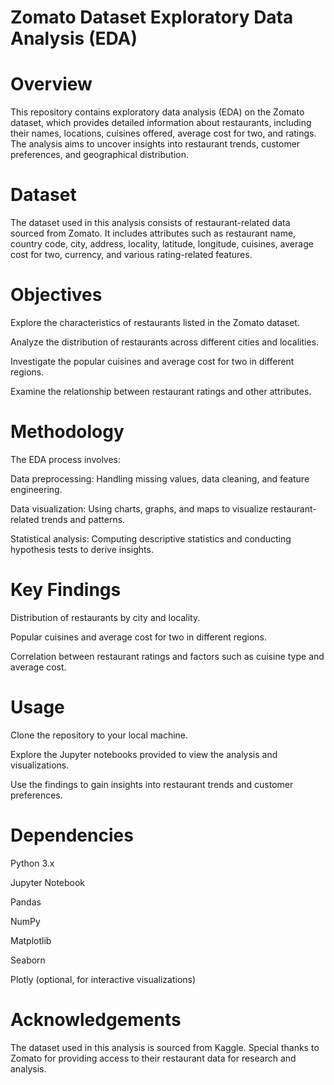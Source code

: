 # Zomato Dataset Exploratory Data Analysis (EDA)


# Overview
This repository contains exploratory data analysis (EDA) on the Zomato dataset, which provides detailed information about restaurants, including their names, locations, cuisines offered, average cost for two, and ratings. The analysis aims to uncover insights into restaurant trends, customer preferences, and geographical distribution.

# Dataset
The dataset used in this analysis consists of restaurant-related data sourced from Zomato. It includes attributes such as restaurant name, country code, city, address, locality, latitude, longitude, cuisines, average cost for two, currency, and various rating-related features.

# Objectives
Explore the characteristics of restaurants listed in the Zomato dataset.

Analyze the distribution of restaurants across different cities and localities.

Investigate the popular cuisines and average cost for two in different regions.

Examine the relationship between restaurant ratings and other attributes.

# Methodology
The EDA process involves:

Data preprocessing: Handling missing values, data cleaning, and feature engineering.

Data visualization: Using charts, graphs, and maps to visualize restaurant-related trends and patterns.

Statistical analysis: Computing descriptive statistics and conducting hypothesis tests to derive insights.

# Key Findings
Distribution of restaurants by city and locality.

Popular cuisines and average cost for two in different regions.

Correlation between restaurant ratings and factors such as cuisine type and average cost.

# Usage

Clone the repository to your local machine.

Explore the Jupyter notebooks provided to view the analysis and visualizations.

Use the findings to gain insights into restaurant trends and customer preferences.

# Dependencies
Python 3.x

Jupyter Notebook

Pandas

NumPy

Matplotlib

Seaborn

Plotly (optional, for interactive visualizations)

# Acknowledgements
The dataset used in this analysis is sourced from Kaggle. Special thanks to Zomato for providing access to their restaurant data for research and analysis.
